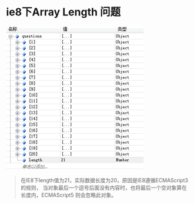 # ie8下Array Length 问题

![Length](../study/img/ie8Length.png)

> 在IE8下length值为21，实际数据长度为20，原因是IE8遵循ECMAScript3的规则，
当对象最后一个逗号后面没有内容时，也将最后一个空对象算在长度内，ECMAScript5
则会忽略此对象。
